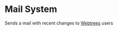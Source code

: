 # Mail System
Sends a mail with recent changes to [Webtrees](https://github.com/fisharebest/webtrees) users
